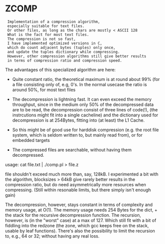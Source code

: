  ZCOMP
=======

```
 Implementation of a compression algorithm,
 especially suitable for text files.
 Or other files, as long as the chars are mostly < ASCII 128
 What is the fact for most text files.
 The compression is not so fast, 
 I have implemented optimized versions in C,
 which do count adjacent bytes (tuples) only once,
 and update the tuples dictionary while compressing.
 However, other compression algorithms still give better results
 in terms of compression ratio and compression speed.
```

 The advantages of this specialized algorithm are here:

  - Quite constant ratio, the theoretical maximum is at round about 99%
    (for a file consisting only of, e.g, 0's. In the normal usecase
    the ratio is around 50%, for most text files

  - The decompression is lightning fast.
    It can even exceed the memory throughput,
    since in the medium only 50% of the decompressed data are to be read, 
    the decompression consist of three lines of code(!),
    (the instrcutions might fit into a single cacheline)
    and the dictionary used for decompression is at 254Bytes,
    fitting into (at least) the L1 Cache.

  - So this might be of good use for harddisk compression 
    (e.g. the root file system, which is seldom written to,
    but mainly read from), or for embedded targets

  - The compressed files are searchable, without having them 
    decompressed.
	

 usage: 
 		cat file.txt | ./comp.pl > file.z

file shouldn't exceed much more than, say, 128kB.
I experimented a bit with the algorithm,
blocksizes > 64kB give rarely better results in the compression ratio,
but do need asymmetrically more resources when compressing.
(Still within resonable limits, but there simply isn't enough gain)

The decompression, however, stays constant in terms of complexity and memory usage,
at O(1). 
The memory usage needs 254 Bytes for the dict, + the stack for the recursive
decompression function. The recursion, however, is (in the "worst" case) at a max
of 127. Which still fit with a bit of fiddling into the redzone 
(the zone, which gcc keeps free on the stack, usable by leaf functions).
There's also the possibility to limit the recursion to, e.g., 64 or 32;
without having any real loss.



